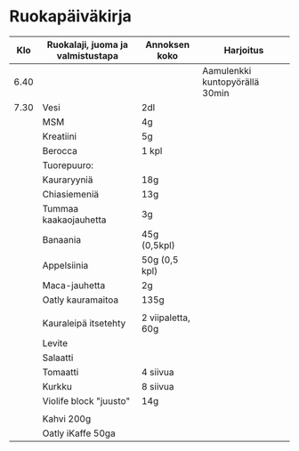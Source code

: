 # Ruokapäiväkirja

|Klo|Ruokalaji, juoma ja valmistustapa|Annoksen koko|Harjoitus|
|---|---|---|---|
|6.40|||Aamulenkki kuntopyörällä 30min
|7.30|Vesi|2dl|
||MSM|4g|
||Kreatiini|5g|
||Berocca|1 kpl|
||Tuorepuuro:
||Kauraryyniä| 18g
||Chiasiemeniä | 13g
||Tummaa kaakaojauhetta | 3g
||Banaania | 45g (0,5kpl)
||Appelsiinia | 50g (0,5 kpl)
||Maca-jauhetta | 2g
||Oatly kauramaitoa | 135g
||
|| Kauraleipä itsetehty | 2 viipaletta, 60g
|| Levite
|| Salaatti
|| Tomaatti | 4 siivua
|| Kurkku | 8 siivua
|| Violife block "juusto" | 14g
||
|| Kahvi 200g
|| Oatly iKaffe 50ga